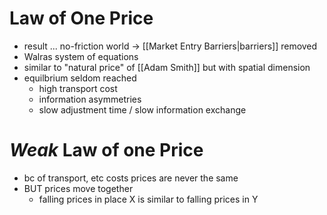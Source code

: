 # Law of One Price
- result ... no-friction world -> [[Market Entry Barriers|barriers]] removed
- Walras system of equations
- similar to "natural price" of [[Adam Smith]] but with spatial dimension
- equilbrium seldom reached
	- high transport cost
	- information asymmetries
	- slow adjustment time / slow information exchange

# *Weak* Law of one Price
- bc of transport, etc costs prices are never the same
- BUT prices move together
	- falling prices in place X is similar to falling prices in Y